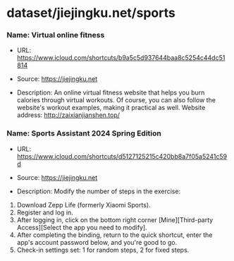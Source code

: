 # dataset/jiejingku.net/sports

### Name: Virtual online fitness

- URL: https://www.icloud.com/shortcuts/b9a5c5d937644baa8c5254c44dc51814

- Source: https://jiejingku.net

- Description: An online virtual fitness website that helps you burn calories through virtual workouts. Of course, you can also follow the website's workout examples, making it practical as well. Website address: http://zaixianjianshen.top/

### Name: Sports Assistant 2024 Spring Edition

- URL: https://www.icloud.com/shortcuts/d5127125215c420bb8a7f05a5241c59d

- Source: https://jiejingku.net

- Description: Modify the number of steps in the exercise:
1. Download Zepp Life (formerly Xiaomi Sports).
2. Register and log in.
3. After logging in, click on the bottom right corner [Mine][Third-party Access][Select the app you need to modify].
4. After completing the binding, return to the quick shortcut, enter the app's account password below, and you're good to go.
5. Check-in settings set: 1 for random steps, 2 for fixed steps.

